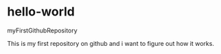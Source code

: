 # hello-world
myFirstGithubRepository

This is my first repository on github and i want to figure out how it works.
